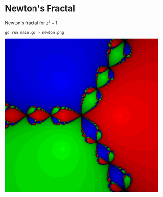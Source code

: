# Newton's Fractal
Newton's fractal for $z^3-1$.

```sh
go run main.go > newton.png
```

![](newton.png)